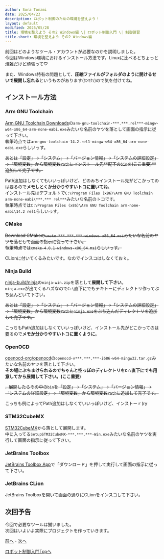 ```yaml
---
author: Sora Tonami
date: 2025/04/23
description: ロボット制御のための環境を整えよう！
layout: default
modified: 2025/05/28
title: 環境を整えよう その2 Windows編 \| ロボット制御入門 \| 制御講習
title-short: 環境を整えよう その2 Windows編
---
```


前回はどのようなツール・アカウントが必要なのかを説明しました。\
今回はWindows環境におけるインストール方法です。Linuxに比べるとちょっと煩雑だけど頑張って♡

また、Windows特有の問題として、**圧縮ファイルがフォルダのように開けるせいで展開し忘れる**というものがあります(ﾎﾝﾏｸｿ)ので気を付けてね。

## インストール方法

### Arm GNU Toolchain

[Arm GNU Toolchain Downloads]の`arm-gnu-toolchain-***.***.rel***-mingw-w64-x86_64-arm-none-eabi.exe`みたいな名前のヤツを落として画面の指示に従って下さい。\
執筆時点では`arm-gnu-toolchain-14.2.rel1-mingw-w64-x86_64-arm-none-eabi.exe`らしいっす。

~~あとは「設定」→「システム」→「バージョン情報」→「システムの詳細設定」→「環境変数」から環境変数`Path`にインストール先\*\*配下の`bin`を(ここ重要)\*\*追加して完了です。~~

Path追加はしなくてもいいっぽいけど、どのみちインストール先がどこかってのは要るので**メモしとくか分かりやすいトコに置いてね**。\
インストール先はデフォルトで`C:\Program Files (x86)\Arm GNU Toolchain arm-none-eabi\***.*** rel***`みたいな名前のトコです。\
執筆時点では`C:\Program Files (x86)\Arm GNU Toolchain arm-none-eabi\14.2 rel1`らしいっす。

### CMake

~~Download
CMakeの`cmake-***.***.***-windows-x86_64.msi`みたいな名前のヤツを落として画面の指示に従って下さい。\
執筆時点では`cmake-4.0.1-windows-x86_64.msi`らしいっす。~~

CLionに付いてくるみたいです。なのでインスコはしなくておｋ。

### Ninja Build

[ninja-build/ninja]の`ninja-win.zip`を落として**展開して下さい**。\
`ninja.exe`が出てくるハズなので`C:\`直下にでもテキトーにディレクトリ作ってぶち込んどいて下さい。

~~あとは「設定」→「システム」→「バージョン情報」→「システムの詳細設定」→「環境変数」から環境変数`Path`に`ninja.exe`をぶち込んだディレクトリを追加して完了です。~~

こっちもPath追加はしなくていいっぽいけど、インストール先がどこかってのは要るので**メモか分かりやすいトコに置くように**。

### OpenOCD

[openocd-org/openocd]の`openocd-v***.***.***-i686-w64-mingw32.tar.gz`みたいな名前のヤツを落として下さい。\
**その場にぶちまけられるのでちゃんと空っぽのディレクトリを`C:\`直下にでも用意してから展開して下さい。(ここ重要)**

~~...展開したらその中の`bin`を「設定」→「システム」→「バージョン情報」→「システムの詳細設定」→「環境変数」から環境変数`Path`に追加して完了です。~~

こっちも例によってPath追加はしなくていいっぽいけど、インストーｒ(ry

### STM32CubeMX

[STM32CubeMX]から落として展開します。\
中に入ってる`SetupSTM32CubeMX-***.***.***-Win.exe`みたいな名前のヤツを実行して画面の指示に従って下さい。

### JetBrains Toolbox

[JetBrains Toolbox App]で「ダウンロード」を押して実行して画面の指示に従って下さい。

### JetBrains CLion

JetBrains Toolboxを開いて画面の通りにCLionをインスコして下さい。

## 次回予告

今回で必要なツールは揃いました。\
次回はいよいよ実際にプロジェクトを作っていきます。

[前へ](1)・[次へ](3)

[ロボット制御入門Topへ](..#%E3%83%AD%E3%83%9C%E3%83%83%E3%83%88%E5%88%B6%E5%BE%A1%E5%85%A5%E9%96%80)

[arm gnu toolchain downloads]: https://developer.arm.com/downloads/-/arm-gnu-toolchain-downloads
[jetbrains toolbox app]: https://www.jetbrains.com/ja-jp/toolbox-app/
[ninja-build/ninja]: https://github.com/ninja-build/ninja/releases/latest
[openocd-org/openocd]: https://github.com/openocd-org/openocd/releases/latest
[stm32cubemx]: https://www.st.com/ja/development-tools/stm32cubemx.html
